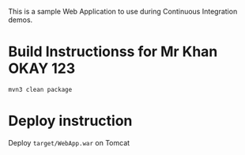 This is a sample Web Application to use during Continuous Integration demos.

# Build Instructionss for Mr Khan OKAY 123

```
mvn3 clean package
```

# Deploy instruction

Deploy ```target/WebApp.war``` on Tomcat
 
